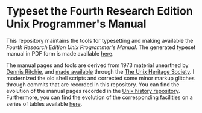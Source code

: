 # Typeset the Fourth Research Edition Unix Programmer's Manual
This repository maintains the tools for typesetting and
making available the *Fourth Research Edition Unix Programmer's Manual*.
The generated typeset manual in PDF form is made available
[here](https://dspinellis.github.io/unix-v4man/index.html).

The manual pages and tools are derived from 1973 material unearthed
by [Dennis Ritchie](https://en.wikipedia.org/wiki/Dennis_Ritchie), and
[made available](http://www.tuhs.org/Archive/Distributions/Research/Dennis_v4/)
through the [The Unix Heritage Society](http://www.tuhs.org/).
I modernized the old shell scripts and corrected some minor markup
glitches through commits that are recorded in this repository.
You can find the evolution of the manual pages recorded in the
[Unix history repository](https://github.com/dspinellis/unix-history-repo).
Furthermore, you can find the evolution of the corresponding facilities
on a series of tables available
[here](https://dspinellis.github.io/unix-history-man/index.html).
